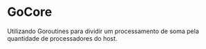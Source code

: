 # GoCore

Utilizando Goroutines para dividir um processamento de soma pela quantidade de processadores do host.
